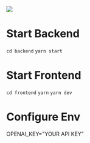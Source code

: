 ![](https://ibb.co/7JHJJyq)

# Start Backend
`cd backend`
`yarn start`

# Start Frontend
`cd frontend`
`yarn`
`yarn dev`

# Configure Env
OPENAI_KEY="YOUR API KEY"
